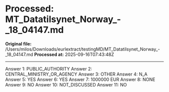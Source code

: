 # Processed: MT_Datatilsynet_Norway_-_18_04147.md

**Original file:** /Users/milos/Downloads/eurlextract/testingMD/MT_Datatilsynet_Norway_-_18_04147.md
**Processed at:** 2025-09-16T07:43:48Z

---

Answer 1: PUBLIC_AUTHORITY
Answer 2: CENTRAL_MINISTRY_OR_AGENCY
Answer 3: OTHER
Answer 4: N_A
Answer 5: YES
Answer 6: YES
Answer 7: 1000000 EUR
Answer 8: NONE
Answer 9: NO
Answer 10: NOT_DISCUSSED
Answer 11: NO